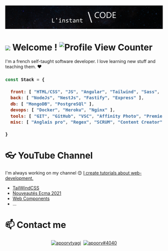 ![Youtube Banner](https://raw.githubusercontent.com/Antoine-Flo/Antoine-Flo/main/GH-banner.jpg)

# <img target="https://www.youtube.com/channel/UCCG1e6RTMGyd0eVbQHRPASw/videos" src="https://media.giphy.com/media/hvRJCLFzcasrR4ia7z/giphy.gif" width="25px">  Welcome !  ![Profile View Counter](https://komarev.com/ghpvc/?username=Antoine-Flo) 

I'm a french self-taught software developer. I love learning new stuff and teaching them. ❤

<h3>

```js
const Stack = {
    
  front: [ "HTML/CSS", "JS", "Angular", "Tailwind", "Sass", "Web Components" ],
  back: [ "NodeJs", "NestJs", "Fastify", "Express" ],
  db: [ "MongoDB", "PostgreSQl" ],
  devops: [ "Docker", "Heroku", "Nginx" ],  
  tools: [ "GIT", "GitHub", "VSC", "Affinity Photo", "Premier Pro" ],
  misc: [ "Anglais pro", "Regex", "SCRUM", "Content Creator" ],
  
}
```
</h3>

# 👓 YouTube Channel
I'm always working on my channel 😊 [I create tutorials about web-development.](https://www.youtube.com/channel/UCCG1e6RTMGyd0eVbQHRPASw)

- [TailWindCSS](https://www.youtube.com/watch?v=2NT6VvfR9Hk)
- [Nouveautés Ecma 2021](https://www.youtube.com/watch?v=Ku9RK6bVbxc)
- [Web Components](https://www.youtube.com/watch?v=hyqHtblORDY)
- ...

# 📫 Contact me
<p align="center">
<a href="https://www.linkedin.com/in/antoine-flouzat/" target="blank"><img align="center" src="https://cdn.jsdelivr.net/npm/simple-icons@3.0.1/icons/linkedin.svg" alt="apoorvtyagi" height="30" width="30" /></a>&nbsp;
<a href="http://discord.com/users/rokuro#7892" target="blank"><img align="center" src="https://cdn.jsdelivr.net/npm/simple-icons@3.0.1/icons/discord.svg" alt="apoorv#4040" height="40" width="30" /></a>
</p>